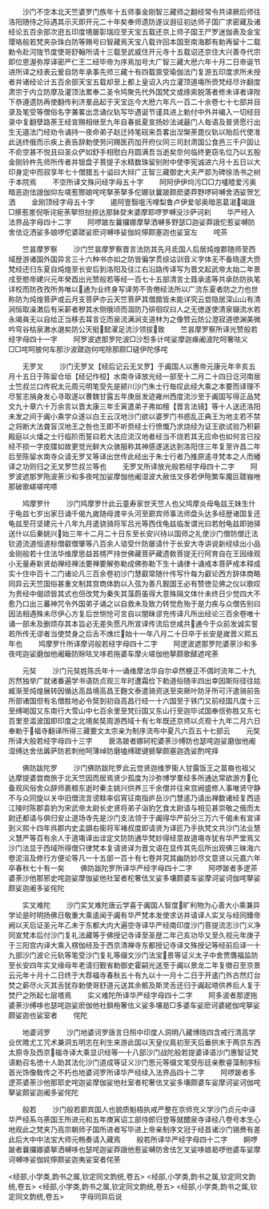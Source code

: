 <!-- { "loadSidebar": true } -->
　　沙门不空本北天竺婆罗门族年十五师事金刚智三藏师之翻经常令共译厥后师往洛阳随侍之际遇其示灭即开元二十年矣奉师遗防遂议遐征初达师子国广求密藏及诸经论五百余部次逰五印度境屡彰瑞应至天宝五载还京上师子国王尸罗迷伽表及金宝璎珞般若梵夹杂珠白防等赐号曰智藏焉天宝八载许回本国至南海郡有勅再留十二载勅令赴河陇节度使哥舒翰所请十三载至武威住开元寺十五载诏还京住大兴善寺代宗即位恩渥弥厚译密严仁王二经毕帝为序焉加号大广智三藏大厯六年十月二日帝诞节进所译之经表云爰自防年承事先师三藏十有四载禀受瑜伽法门复游五印度求所未授者并诸经论计五百余部天宝五载却至上都上皇诏入内立灌顶道塲所赍梵经尽许翻度肃宗于内立防摩及灌顶法累奉二圣令鸠聚先代外国梵文或绦索脱落者修未译者译陛下恭遵遗防再使翻传利济羣品起于天宝迄今大厯六年凡一百二十余卷七十七部并目录及笔受等僧俗名字兼畧出念诵仪轨写毕遇诞节谨具进上勅付中外并编入一切经目录中复翻孽路荼王经宣赐相继至九年自春抵夏宣扬妙法诫朂门人毎语及普贤愿行出生无邉法门经劝令诵持一夜命弟子赵迁持笔砚来吾畧出湼槃荼毘仪轨以贻后代使准此送终俄而示疾上表告辞勅使劳问赐医药加开府仪同三司封肃国公食邑三千户固让不俞空甚不悦且曰圣众俨如舒手相慰白月圆满吾当逝矣奈何临终更窃名位乃以五股金刚铃杵先师所传者并银盘子菩提子水精数珠留别附中使李宪诚进六月十五日以大印身定中而寂享年七十僧腊五十谥曰大辩广正智三藏御史大夫严郢为碑徐浩书之树于本院焉
　　不空所译文殊问经字母五十字
　　阿阿伊伊坞污□□力嚧曀爱污奥暗恶迦佉誐伽仰左嗟惹酂娘咤咤拏荼拏多佗娜驮曩跛颇麽婆莽野啰砢嚩舍洒娑贺乞洒
　　金刚顶经字母五十字
　　遏阿壹翳嗢汚哩梨鲁卢伊爱邬奥暗恶葛渴竭誐□攃惹嵳倪哳诧痆荼拏怛挞捺达那鉢癹末婆摩耶啰罗嚩没沙萨诃刹
　　华严经入法界品字母四十二字
　　阿啰跛左曩攞娜摩拏洒嚩多野瑟□迦娑莽誐佗惹娑嚩防舍佉讫洒娑多娘啰佗婆蹉娑麽诃嚩哆娑伽姹儜颇塞迦也娑室左
　　咤茶

　　竺昙摩罗察
　　沙门竺昙摩罗察晋言法防其先月氐国人后居炖煌郡随师至西域歴游诸国外国异言三十六种书亦如之防皆徧学贯综诂训音义字体无不备晓遂大赍梵经还归东夏自炖煌至长安后到洛阳及往江右沿路传译写为晋文起武帝太始二年景戌至愍帝建兴元年癸酉出光赞般若等经一百七十五部清言士聂承逺等共承防防执笔详校而防孜孜所务唯以通为业终身写译劳不告倦经法所以广流东夏者防之力也世称防为炖煌菩萨或云月支菩萨亦云天竺菩萨其僧腊皆未能详究云尝隐居深山山有清涧恒取澡潄后有采薪者秽其水侧俄顷而涸防乃徘徊叹曰人之无徳遂使清泉辍流水若永竭眞无以自给正当移去耳言讫而泉流满涧支道林为之像赞云防公澄寂道徳渊美微吟穹谷枯泉潄水邈矣防公天挺懿濯足流沙领拔致
　　竺昙摩罗察所译光赞般若经字母四十一字
　　阿罗波遮那罗陀波□沙惒多计咤娑摩迦瘅阇波陀呵奢呿义□□咤呵披何车那沙波蹉迦何咤除那颇□磋伊陀侈咤

　　无罗叉
　　沙门无罗叉【经后记云无叉罗】于阗国人以惠帝元康元年辛亥五月十五日于陈留仓垣【经记作桓】水南寺译放光经一部至十二月二十四日讫河南居士竺叔兰口传祝太元周元明笔受先是颍川沙门朱士行毎叹此经大乘之本要而译理不尽誓志捐身发心寻取遂以曹魏甘露五年庚辰发迹雍州西度流沙至于阗国写得正品梵文九十章六十万余言以晋太康三年壬寅遣弟子弗如檀【晋言法镜】等十人送还洛阳未发之间于阗小乘学众遂以白王云汉地沙门欲以婆罗门书惑乱正典王为地主若不禁之将断大法聋盲汉地王之咎也王即不听赍经士行愤慨乃求烧经为证王欲试验乃积薪殿庭以火燔之士行临阶而誓曰若大法应流汉地者经当不烧若其无应命也如何言已投经不损一字皮牒如故更觉光鲜大众骇服称其神感遂送达到洛阳住三年复至许昌二年后至陈留水南寺众请无罗叉等译出世传此经出于朱士行者乃推原逺寻梵本之人而繙译之功则归之无叉罗竺叔兰等也
　　无罗叉所译放光般若经字母四十二字
　　阿罗波遮那罗陁波荼沙和多夜咤加娑摩伽他阇湿波大赦佉叉侈若伊陁繁车魔叵蹉峩咃那破歌嵯嗟咤嗏

　　鸠摩罗什
　　沙门鸠摩罗什此云童寿家世天竺人也父鸠摩炎母龟兹王妹生什于龟兹七岁出家日诵千偈九嵗随母渡辛头河至罽宾师事法师盘头达多经歴诸国复还龟兹至苻坚建元十八年九月遣骁骑将军吕光等西伐龟兹临发谓光曰若尅龟兹即驰驿送什以后秦姚兴始三年十二月二十日东至长安兴待以国师之礼使沙门僧防僧迁法钦道流道恒道标僧叡僧肇等八百余人谘受什防屡请什于长安大寺讲说新经续出小品金刚般若十住法华维摩思益首楞严持世佛藏菩萨藏遗敎菩提无行阿育自在王因缘观小无量寿新贤劫禅经禅法要禅要解弥勒成佛弥勒下生十诵律十诵戒本菩萨戒本释成实十住中百十二门诸论凡三百余卷初沙门慧叡常随什传写什每为叡论西方辞体商略同异云天竺国俗甚重文制其宫商体韵以入弦为善凡觐国王必有赞徳见佛之仪以歌叹为贵经中偈颂皆其式也但改梵为秦失其藻蔚虽得大意殊隔文体什未终日少觉四大不愈乃口出三蕃神咒令外国弟子诵之以自救未及致力转觉危殆于是力疾与众僧告别曰因法相遇殊未尽伊心方复后世恻怆可言自以闇昧谬充传译凡所出经论三百余卷唯十诵一部未及删烦存其本旨必无差失愿凡所宣译传流后世咸共通今于众前发诚实誓若所传无谬者当使焚身之后舌不燋烂始十一年八月二十日卒于长安是嵗晋义熙五年也
　　鸠摩罗什所译摩诃般若经字母四十二字
　　阿逻波遮那罗陀婆荼沙和多夜咤迦娑磨伽他阇簸防賖呿叉哆若拖婆车摩火嗟伽他拏颇歌醝遮咤荼

　　元奘
　　沙门元奘姓陈氏年十一诵维摩法华自尔卓然梗正不偶时流年二十九厉然独举广就诸番遍学书语防贞观三年时遭霜俭下勅道俗随丰四出幸因斯际径往姑臧渐至炖煌展转因循达高昌境高昌王麴文泰遣骑资送至突厥叶防牙所可汗遣骑前告所部诸国但有名僧胜地必令奘到初自高昌行经一十六国至于铁门又前经国凡度十三至缚喝国又东南行大雪山中七百余里至梵衍国又东山行至迦毕试国奉信弥胜又东七百里至滥波国即印度之北境矣奘周游西域十有七年既还京师以贞观十九年二月六日奉勅于福寺翻译所得三藏要文太宗亲为制序流布中夏凡六百五十七部云
　　元奘所译大般若经字母四十三字
　　衰洛跛者娜砢柁婆荼沙缚防也瑟咤迦娑磨伽他阇湿缚达舍佉羼萨防若刺他呵薄绰防磨嗑缚蹉键搋拏颇塞迦逸娑酌咤择

　　佛防跋陀罗
　　沙门佛防跋陀罗此云觉贤迦维罗衞人甘露饭王之苗裔也祖父达摩提婆尝商旅于北天竺因而居焉贤少孤度为沙弥博学羣经多所通达常欲游方化备观风俗舍众辞师裹粮东逝时秦主姚兴供养三千余僧并往来宫阙盛修人事唯贤守静不与众同旋以关中旧僧流言谤黩率侣宵征南指庐岳沙门慧逺乃请出禅数诸经复西适江陵时陈郡袁豹为宋武帝太尉长史贤将弟子诣豹乞食太尉请与相见甚崇敬之俄而太尉还都请与俱归安止道场寺先是沙门支法领于于阗得华严前分三万六千偈未有宣译到义熙十四年呉郡内史孟顗右衞将军褚叔度即请贤为译匠乃手执梵文共沙门法业慧义慧严等百有余人于道塲译出诠定文防防通华梵妙得经意故道塲寺犹有华严堂焉又沙门法显于西域所得僧只律梵本复请贤译为晋文语在显传其先后所出观佛三昧海六卷泥洹及修行方便论等凡一十五部一百十有七卷并究其幽防妙尽文意贤以元嘉六年卒春秋七十有一矣
　　佛防跋陀罗所译华严经字母四十二字
　　阿啰跛者多逻茶婆荼沙他那邪史咤迦娑摩伽娑他社室者柁奢佉叉娑多壤颇婆车娑摩诃娑诃伽咤拏娑颇娑迦阇多娑侘陀

　　实叉难陀
　　沙门实叉难陀唐云学喜于阗国人智度旷利物为心善大小乘兼异学论是时明扬佛日敬重大乘逺闻于阗有华严梵本发使求访并请译人实叉与经同臻帝阙以天后证圣元年乙未于东都大内大遍空寺译华严经南印度沙门菩提流志沙门义净同宣梵本后付沙门复礼法藏等于佛授记寺译至圣歴二年己亥功毕又至久视元年庚子于三阳宫内译大乘入楞伽经及于西京清禅寺东都授记寺译文殊授记等经前后译一十九部沙门波仑元轨等笔受沙门复礼等缀文沙门法宝景等证义太子中舍贾膺福监防至长安四年实叉缘母年老请归觐省勅御史霍嗣光送至于阗以景龙二年复徴召至京景云元年十月十二日终于大荐福寺春秋五十有九以十一月十二日于开逺门外古然灯台焚之薪尽火灭其舌犹存勅使哥舒道元送其余骸及斯灵舌还归于阗起塔供养后人复于焚尸之所起七层塔焉
　　实义难陀所译华严经字母四十二字
　　阿多波者那逻拖婆荼沙缚哆也瑟咤迦娑麽伽他社鎻柂奢佉义娑多壤曷□多婆车娑麽诃婆縒伽咤拏娑颇娑迦也娑室者
　　侘陀

　　地婆诃罗
　　沙门地婆诃罗唐言日照中印度人洞明八藏博晓四含戒行清高学业优赡尤工咒术兼洞五明志在利生来游此国以天皇仪鳯初至天后垂拱末于两京东西太原寺及西京福寺译大乘显识经等一十八部沙门战陀般若提婆译语沙门惠智证梵语勅召名徳十人助其法化沙门道成等证义沙门思元等缀文笔受彤廷亲敷睿藻制序标首光饰像敎传之不朽也地婆诃罗所译华严经续入法界品四十二字
　　阿啰跛者多逻茶婆荼沙他那耶史咤迦娑摩伽娑他社室者柁奢佉叉娑多壤颇婆车娑摩诃娑诃伽咤拏娑颇娑迦阇多娑侘陀

　　般若
　　沙门般若罽宾国人也貌质魁梧执戒严整在京师充义学沙门贞元中译华严经系乌荼国王所进元和五年庚寅诏工部侍郎归登等就醴泉寺译经八卷号本生心地观此之梵夹乃高宗朝师子国所进者写毕进上帝亲制序文冠于经首诸沙门锡赉有差此后大中中法宝大师元畅奏请入藏焉
　　般若所译华严经字母四十二字
　　婀啰跛者曩攞娜婆拏洒嚩哆也瑟咤迦娑莽誐他惹娑嚩防舍佉乞叉娑哆娘曷啰他婆车娑摩诃嚩哆娑伽姹儜颇娑迦夷娑室者侘荼

<经部,小学类,韵书之属,钦定同文韵统,卷五>
<经部,小学类,韵书之属,钦定同文韵统,卷五>
<经部,小学类,韵书之属,钦定同文韵统,卷五>
<经部,小学类,韵书之属,钦定同文韵统,卷五>
　　字母同异后说
